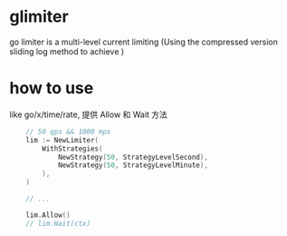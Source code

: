 # glimiter
go limiter is a multi-level current limiting (Using the compressed version sliding log method to achieve )

# how to use

like go/x/time/rate, 提供 Allow 和 Wait 方法
```go
    // 50 qps && 1000 mps
	lim := NewLimiter(
		WithStrategies(
			NewStrategy(50, StrategyLevelSecond),
            NewStrategy(50, StrategyLevelMinute),
		),
	)

    // ...

    lim.Allow()
    // lim.Wait(ctx)

```